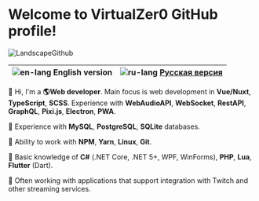 # Welcome to VirtualZer0 GitHub profile!

![LandscapeGithub](https://user-images.githubusercontent.com/45962846/130304281-dea7f4e2-b9a8-4161-bf24-59708ffec587.png)

| ![en-lang](https://user-images.githubusercontent.com/45962846/130303404-ce09c163-8e19-4572-aadf-624033998a02.png) English version | ![ru-lang](https://user-images.githubusercontent.com/45962846/130303407-53e63cb1-e30c-4313-a80d-dc8ddbb0f4ee.png) [Русская версия](https://github.com/VirtualZer0/VirtualZer0/blob/main/REDME.ru.md) |
| -------------------------------------------------: | ------------------------------------------------- |

👋 Hi, I'm a **🌎Web developer**. Main focus is web development in **Vue/Nuxt**, **TypeScript**, **SCSS**. Experience with **WebAudioAPI**, **WebSocket**, **RestAPI**, **GraphQL**, **Pixi.js**, **Electron**, **PWA**.

🔸 Experience with **MySQL**, **PostgreSQL**, **SQLite** databases.

🔸 Ability to work with **NPM**, **Yarn**, **Linux**, **Git**.

🔸 Basic knowledge of **C#** (.NET Core, .NET 5+, WPF, WinForms), **PHP**, **Lua**, **Flutter** (Dart).

💠 Often working with applications that support integration with Twitch and other streaming services.

<!--
**VirtualZer0/VirtualZer0** is a ✨ _special_ ✨ repository because its `README.md` (this file) appears on your GitHub profile.

Here are some ideas to get you started:

- 🔭 I’m currently working on ...
- 🌱 I’m currently learning ...
- 👯 I’m looking to collaborate on ...
- 🤔 I’m looking for help with ...
- 💬 Ask me about ...
- 📫 How to reach me: ...
- 😄 Pronouns: ...
- ⚡ Fun fact: ...
-->
